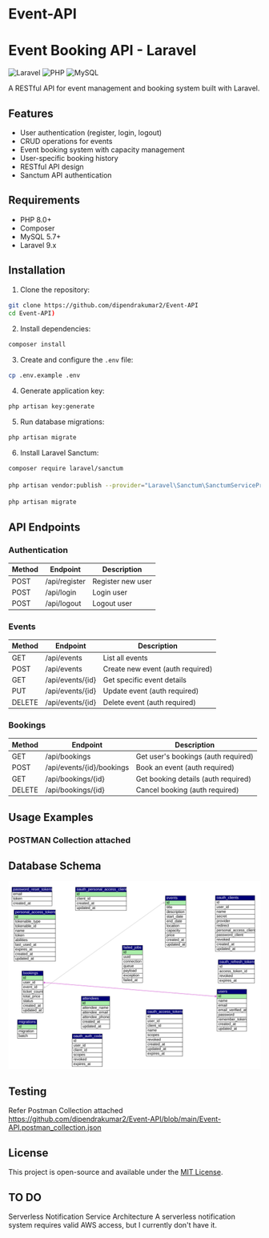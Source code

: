 # Event-API
# Event Booking API - Laravel

![Laravel](https://img.shields.io/badge/Laravel-FF2D20?style=for-the-badge&logo=laravel&logoColor=white)
![PHP](https://img.shields.io/badge/PHP-777BB4?style=for-the-badge&logo=php&logoColor=white)
![MySQL](https://img.shields.io/badge/MySQL-005C84?style=for-the-badge&logo=mysql&logoColor=white)

A RESTful API for event management and booking system built with Laravel.

## Features

- User authentication (register, login, logout)
- CRUD operations for events
- Event booking system with capacity management
- User-specific booking history
- RESTful API design
- Sanctum API authentication

## Requirements

- PHP 8.0+
- Composer
- MySQL 5.7+
- Laravel 9.x

## Installation

1. Clone the repository:
```bash
git clone https://github.com/dipendrakumar2/Event-API
cd Event-API)
```

2. Install dependencies:
```bash
composer install
```

3. Create and configure the `.env` file:
```bash
cp .env.example .env
```

4. Generate application key:
```bash
php artisan key:generate
```

5. Run database migrations:
```bash
php artisan migrate
```

6. Install Laravel Sanctum:
```bash
composer require laravel/sanctum

php artisan vendor:publish --provider="Laravel\Sanctum\SanctumServiceProvider"

php artisan migrate

```

## API Endpoints

### Authentication

| Method | Endpoint       | Description          |
|--------|---------------|----------------------|
| POST   | /api/register | Register new user    |
| POST   | /api/login    | Login user           |
| POST   | /api/logout   | Logout user          |

### Events

| Method | Endpoint      | Description                     |
|--------|--------------|----------------------------------|
| GET    | /api/events  | List all events                 |
| POST   | /api/events  | Create new event (auth required) |
| GET    | /api/events/{id} | Get specific event details    |
| PUT    | /api/events/{id} | Update event (auth required)  |
| DELETE | /api/events/{id} | Delete event (auth required)  |

### Bookings

| Method | Endpoint                      | Description                          |
|--------|-------------------------------|--------------------------------------|
| GET    | /api/bookings                 | Get user's bookings (auth required)  |
| POST   | /api/events/{id}/bookings     | Book an event (auth required)        |
| GET    | /api/bookings/{id}            | Get booking details (auth required)  |
| DELETE | /api/bookings/{id}            | Cancel booking (auth required)       |

## Usage Examples

### POSTMAN Collection attached
## Database Schema

![Database Schema](event_db.svg)

## Testing

Refer Postman Collection attached https://github.com/dipendrakumar2/Event-API/blob/main/Event-API.postman_collection.json

## License

This project is open-source and available under the [MIT License](LICENSE).

## TO DO
Serverless Notification Service Architecture 
A serverless notification system requires valid AWS access, but I currently don't have it.